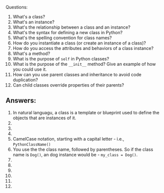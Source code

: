 Questions:

1. What's a class?
2. What's an instance?
3. What's the relationship between a class and an instance?
4. What's the syntax for defining a new class in Python?
5. What's the spelling convention for class names?
6. How do you instantiate a class (or create an instance of a class)?
7. How do you access the attributes and behaviors of a class instance?
8. What's a method?
9. What is the purpose of `self` in Python classes?
10. What is the purpose of the `__init__` method? Give an example of how you could use it.
11. How can you use parent classes and inheritance to avoid code duplication?
12. Can child classes override properties of their parents?

## Answers:

1. In natural languagu, a class is a template or blueprint used to define the objects that are instances of it.
2.
3.
4.
5. CamelCase notation, starting with a capital letter - i.e., `PythonClassName()`
6. You use the the class name, followed by parentheses. So if the class name is `Dog()`, an dog instance would be - `my_class = Dog()`.
7.
8.
9.
10.
11.
12.
